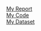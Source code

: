 [My Report](https://docs.google.com/document/d/1B6F9xwnwboIaO5ssva1B_lAovCycEdm1VO-OjH5Uvso/edit?usp=sharing)  
[My Code](https://colab.research.google.com/drive/1HHQpVTO78XlDMgokqwJsLzkrybOl3Bkv?usp=sharing)  
[My Dataset](https://www.kaggle.com/datasets/iamtanmayshukla/tesla-stocks-dataset)  
